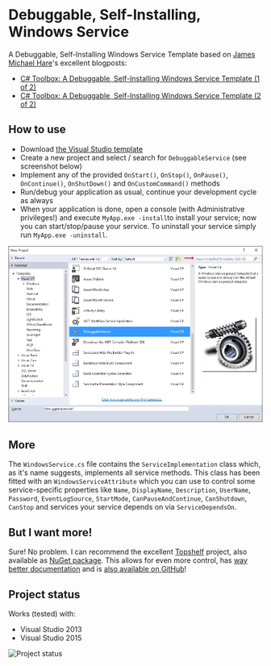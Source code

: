 # Debuggable, Self-Installing, Windows Service
A Debuggable, Self-Installing Windows Service Template based on [James Michael Hare](http://geekswithblogs.net/BlackRabbitCoder)'s excellent blogposts:

* [C# Toolbox: A Debuggable, Self-Installing Windows Service Template (1 of 2)](http://blackrabbitcoder.net/archive/2010/09/23/c-windows-services-1-of-2-creating-a-debuggable-windows.aspx)
* [C# Toolbox: A Debuggable, Self-Installing Windows Service Template (2 of 2)](http://blackrabbitcoder.net/archive/2010/10/07/c-windows-services-2-of-2-self-installing-windows-service-template.aspx)

## How to use ##

* Download [the Visual Studio template](https://visualstudiogallery.msdn.microsoft.com/013760d0-d02f-45fe-9fc5-740251e1b30c)
* Create a new project and select / search for `DebuggableService` (see screenshot below)
* Implement any of the provided `OnStart()`, `OnStop()`, `OnPause()`, `OnContinue()`, `OnShutDown()` and `OnCustomCommand()` methods
* Run/debug your application as usual, continue your development cycle as always
* When your application is done, open a console (with Administrative privileges!) and execute `MyApp.exe -install`to install your service; now you can start/stop/pause your service. To uninstall your service simply run `MyApp.exe -uninstall`.

![Screenshot of project template selector](newproject.png)

## More ##

The `WindowsService.cs` file contains the `ServiceImplementation` class which, as it's name suggests, implements all service methods. This class has been fitted with an `WindowsServiceAttribute` which you can use to control some service-specific properties like `Name`, `DisplayName`, `Description`, `UserName`, `Password`, `EventLogSource`, `StartMode`, `CanPauseAndContinue`, `CanShutdown`, `CanStop` and services your service depends on via `ServiceDependsOn`.

## But I want more! ##

Sure! No problem. I can recommend the excellent [Topshelf](http://topshelf-project.com/) project, also available as [NuGet package](https://www.nuget.org/packages/Topshelf/). This allows for even more control, has [way better documentation](https://topshelf.readthedocs.org/en/latest/) and is [also available on GitHub](https://github.com/Topshelf/Topshelf)!

## Project status

Works (tested) with:
* Visual Studio 2013
* Visual Studio 2015

![Project status](http://riii.nl/womm)
